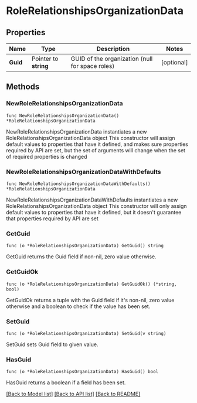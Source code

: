 # RoleRelationshipsOrganizationData

## Properties

Name | Type | Description | Notes
------------ | ------------- | ------------- | -------------
**Guid** | Pointer to **string** | GUID of the organization (null for space roles) | [optional] 

## Methods

### NewRoleRelationshipsOrganizationData

`func NewRoleRelationshipsOrganizationData() *RoleRelationshipsOrganizationData`

NewRoleRelationshipsOrganizationData instantiates a new RoleRelationshipsOrganizationData object
This constructor will assign default values to properties that have it defined,
and makes sure properties required by API are set, but the set of arguments
will change when the set of required properties is changed

### NewRoleRelationshipsOrganizationDataWithDefaults

`func NewRoleRelationshipsOrganizationDataWithDefaults() *RoleRelationshipsOrganizationData`

NewRoleRelationshipsOrganizationDataWithDefaults instantiates a new RoleRelationshipsOrganizationData object
This constructor will only assign default values to properties that have it defined,
but it doesn't guarantee that properties required by API are set

### GetGuid

`func (o *RoleRelationshipsOrganizationData) GetGuid() string`

GetGuid returns the Guid field if non-nil, zero value otherwise.

### GetGuidOk

`func (o *RoleRelationshipsOrganizationData) GetGuidOk() (*string, bool)`

GetGuidOk returns a tuple with the Guid field if it's non-nil, zero value otherwise
and a boolean to check if the value has been set.

### SetGuid

`func (o *RoleRelationshipsOrganizationData) SetGuid(v string)`

SetGuid sets Guid field to given value.

### HasGuid

`func (o *RoleRelationshipsOrganizationData) HasGuid() bool`

HasGuid returns a boolean if a field has been set.


[[Back to Model list]](../README.md#documentation-for-models) [[Back to API list]](../README.md#documentation-for-api-endpoints) [[Back to README]](../README.md)


